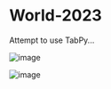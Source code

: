 # World-2023

Attempt to use TabPy...

![image](https://github.com/Suma-Marri/World-2023/assets/58046234/7f02d97f-c610-492c-866d-9f491ba4015f)

![image](https://github.com/Suma-Marri/World-2023/assets/58046234/3f7fd046-a7ab-458a-8349-81d791177138)
